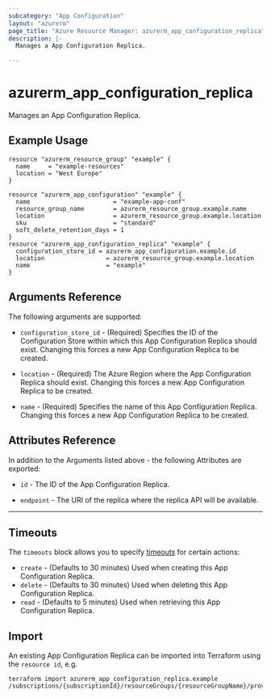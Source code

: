 ```yaml
---
subcategory: "App Configuration"
layout: "azurerm"
page_title: "Azure Resource Manager: azurerm_app_configuration_replica"
description: |-
  Manages a App Configuration Replica.

---
```


# azurerm_app_configuration_replica

Manages an App Configuration Replica.

## Example Usage

```hcl
resource "azurerm_resource_group" "example" {
  name     = "example-resources"
  location = "West Europe"
}

resource "azurerm_app_configuration" "example" {
  name                       = "example-app-conf"
  resource_group_name        = azurerm_resource_group.example.name
  location                   = azurerm_resource_group.example.location
  sku                        = "standard"
  soft_delete_retention_days = 1
}
resource "azurerm_app_configuration_replica" "example" {
  configuration_store_id = azurerm_app_configuration.example.id
  location                 = azurerm_resource_group.example.location
  name                     = "example"
}
```

## Arguments Reference

The following arguments are supported:

* `configuration_store_id` - (Required) Specifies the ID of the Configuration Store within which this App Configuration Replica should exist. Changing this forces a new App Configuration Replica to be created.

* `location` - (Required) The Azure Region where the App Configuration Replica should exist. Changing this forces a new App Configuration Replica to be created.

* `name` - (Required) Specifies the name of this App Configuration Replica. Changing this forces a new App Configuration Replica to be created.

## Attributes Reference

In addition to the Arguments listed above - the following Attributes are exported:

* `id` - The ID of the App Configuration Replica.

* `endpoint` - The URI of the replica where the replica API will be available.

---

## Timeouts

The `timeouts` block allows you to specify [timeouts](https://www.terraform.io/docs/configuration/resources.html#timeouts) for certain actions:

* `create` - (Defaults to 30 minutes) Used when creating this App Configuration Replica.
* `delete` - (Defaults to 30 minutes) Used when deleting this App Configuration Replica.
* `read` - (Defaults to 5 minutes) Used when retrieving this App Configuration Replica.

## Import

An existing App Configuration Replica can be imported into Terraform using the `resource id`, e.g.

```shell
terraform import azurerm_app_configuration_replica.example /subscriptions/{subscriptionId}/resourceGroups/{resourceGroupName}/providers/Microsoft.AppConfiguration/configurationStores/{configurationStoreName}/replicas/{replicaName}
```
